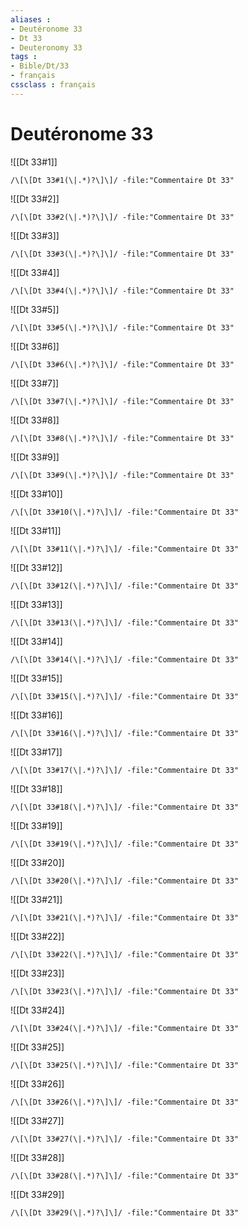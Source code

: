 ```yaml
---
aliases : 
- Deutéronome 33
- Dt 33
- Deuteronomy 33
tags : 
- Bible/Dt/33
- français
cssclass : français
---
```


# Deutéronome 33

![[Dt 33#1]]

```query
/\[\[Dt 33#1(\|.*)?\]\]/ -file:"Commentaire Dt 33"
```

![[Dt 33#2]]

```query
/\[\[Dt 33#2(\|.*)?\]\]/ -file:"Commentaire Dt 33"
```

![[Dt 33#3]]

```query
/\[\[Dt 33#3(\|.*)?\]\]/ -file:"Commentaire Dt 33"
```

![[Dt 33#4]]

```query
/\[\[Dt 33#4(\|.*)?\]\]/ -file:"Commentaire Dt 33"
```

![[Dt 33#5]]

```query
/\[\[Dt 33#5(\|.*)?\]\]/ -file:"Commentaire Dt 33"
```

![[Dt 33#6]]

```query
/\[\[Dt 33#6(\|.*)?\]\]/ -file:"Commentaire Dt 33"
```

![[Dt 33#7]]

```query
/\[\[Dt 33#7(\|.*)?\]\]/ -file:"Commentaire Dt 33"
```

![[Dt 33#8]]

```query
/\[\[Dt 33#8(\|.*)?\]\]/ -file:"Commentaire Dt 33"
```

![[Dt 33#9]]

```query
/\[\[Dt 33#9(\|.*)?\]\]/ -file:"Commentaire Dt 33"
```

![[Dt 33#10]]

```query
/\[\[Dt 33#10(\|.*)?\]\]/ -file:"Commentaire Dt 33"
```

![[Dt 33#11]]

```query
/\[\[Dt 33#11(\|.*)?\]\]/ -file:"Commentaire Dt 33"
```

![[Dt 33#12]]

```query
/\[\[Dt 33#12(\|.*)?\]\]/ -file:"Commentaire Dt 33"
```

![[Dt 33#13]]

```query
/\[\[Dt 33#13(\|.*)?\]\]/ -file:"Commentaire Dt 33"
```

![[Dt 33#14]]

```query
/\[\[Dt 33#14(\|.*)?\]\]/ -file:"Commentaire Dt 33"
```

![[Dt 33#15]]

```query
/\[\[Dt 33#15(\|.*)?\]\]/ -file:"Commentaire Dt 33"
```

![[Dt 33#16]]

```query
/\[\[Dt 33#16(\|.*)?\]\]/ -file:"Commentaire Dt 33"
```

![[Dt 33#17]]

```query
/\[\[Dt 33#17(\|.*)?\]\]/ -file:"Commentaire Dt 33"
```

![[Dt 33#18]]

```query
/\[\[Dt 33#18(\|.*)?\]\]/ -file:"Commentaire Dt 33"
```

![[Dt 33#19]]

```query
/\[\[Dt 33#19(\|.*)?\]\]/ -file:"Commentaire Dt 33"
```

![[Dt 33#20]]

```query
/\[\[Dt 33#20(\|.*)?\]\]/ -file:"Commentaire Dt 33"
```

![[Dt 33#21]]

```query
/\[\[Dt 33#21(\|.*)?\]\]/ -file:"Commentaire Dt 33"
```

![[Dt 33#22]]

```query
/\[\[Dt 33#22(\|.*)?\]\]/ -file:"Commentaire Dt 33"
```

![[Dt 33#23]]

```query
/\[\[Dt 33#23(\|.*)?\]\]/ -file:"Commentaire Dt 33"
```

![[Dt 33#24]]

```query
/\[\[Dt 33#24(\|.*)?\]\]/ -file:"Commentaire Dt 33"
```

![[Dt 33#25]]

```query
/\[\[Dt 33#25(\|.*)?\]\]/ -file:"Commentaire Dt 33"
```

![[Dt 33#26]]

```query
/\[\[Dt 33#26(\|.*)?\]\]/ -file:"Commentaire Dt 33"
```

![[Dt 33#27]]

```query
/\[\[Dt 33#27(\|.*)?\]\]/ -file:"Commentaire Dt 33"
```

![[Dt 33#28]]

```query
/\[\[Dt 33#28(\|.*)?\]\]/ -file:"Commentaire Dt 33"
```

![[Dt 33#29]]

```query
/\[\[Dt 33#29(\|.*)?\]\]/ -file:"Commentaire Dt 33"
```

